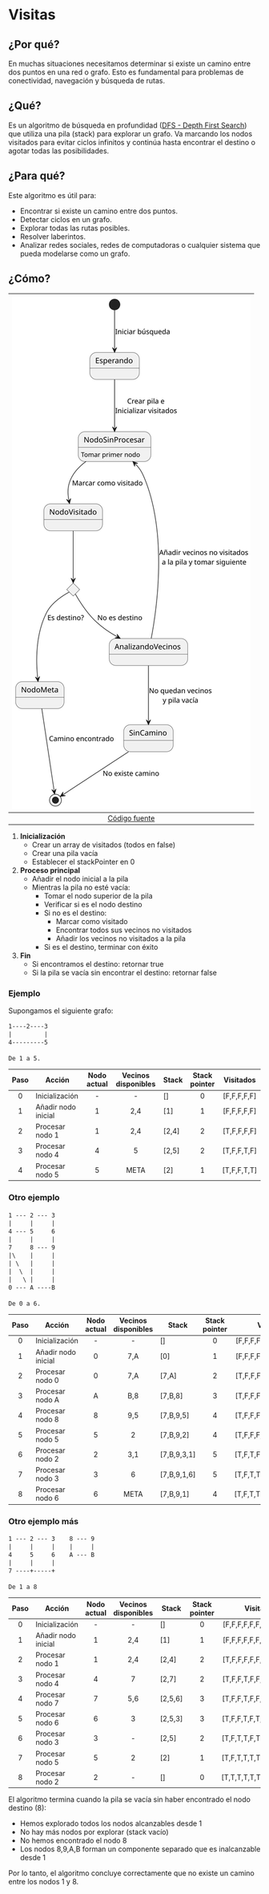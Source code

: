 # Visitas

## ¿Por qué?

En muchas situaciones necesitamos determinar si existe un camino entre dos puntos en una red o grafo. Esto es fundamental para problemas de conectividad, navegación y búsqueda de rutas.

## ¿Qué?

Es un algoritmo de búsqueda en profundidad ([DFS - Depth First Search](https://es.wikipedia.org/wiki/B%C3%BAsqueda_en_profundidad)) que utiliza una pila (stack) para explorar un grafo. Va marcando los nodos visitados para evitar ciclos infinitos y continúa hasta encontrar el destino o agotar todas las posibilidades.

## ¿Para qué?

Este algoritmo es útil para:

- Encontrar si existe un camino entre dos puntos.
- Detectar ciclos en un grafo.
- Explorar todas las rutas posibles.
- Resolver laberintos.
- Analizar redes sociales, redes de computadoras o cualquier sistema que pueda modelarse como un grafo.

## ¿Cómo?

<div align=center>

|![](/images/temario/004-grafos/DFS.svg)
|:-:
|[Código fuente](/temario/004-grafos/DFS.puml)

</div>

1. **Inicialización**
   - Crear un array de visitados (todos en false)
   - Crear una pila vacía
   - Establecer el stackPointer en 0
1. **Proceso principal**
   - Añadir el nodo inicial a la pila
   - Mientras la pila no esté vacía:
      - Tomar el nodo superior de la pila
      - Verificar si es el nodo destino
      - Si no es el destino:
        - Marcar como visitado
        - Encontrar todos sus vecinos no visitados
        - Añadir los vecinos no visitados a la pila
      - Si es el destino, terminar con éxito
1. **Fin**
   - Si encontramos el destino: retornar true
   - Si la pila se vacía sin encontrar el destino: retornar false

### Ejemplo

Supongamos el siguiente grafo:

```
1----2----3
|         |
4---------5

De 1 a 5.
```

|Paso|Acción|Nodo actual|Vecinos disponibles|Stack|Stack pointer|Visitados|
|:-:|-|:-:|:-:|-|:-:|:-:|
|0|Inicialización|-|-|[]|0|[F,F,F,F,F]|
|1|Añadir nodo inicial|1|2,4|[1]|1|[F,F,F,F,F]|
|2|Procesar nodo 1|1|2,4|[2,4]|2|[T,F,F,F,F]|
|3|Procesar nodo 4|4|5|[2,5]|2|[T,F,F,T,F]|
|4|Procesar nodo 5|5|META|[2]|1|[T,F,F,T,T]|

### Otro ejemplo

```
1 --- 2 --- 3
|     |     |
4 --- 5     6
|     |     |
7     8 --- 9
|\    |     |
| \   |     |
|  \  |     |
|   \ |     |
0 --- A ----B

De 0 a 6.
```

|Paso|Acción|Nodo actual|Vecinos disponibles|Stack|Stack pointer|Visitados|
|:-:|-|:-:|:-:|-|:-:|:-:|
|0|Inicialización|-|-|[]|0|[F,F,F,F,F,F,F,F,F,F,F,F]|
|1|Añadir nodo inicial|0|7,A|[0]|1|[F,F,F,F,F,F,F,F,F,F,F,F]|
|2|Procesar nodo 0|0|7,A|[7,A]|2|[T,F,F,F,F,F,F,F,F,F,F,F]|
|3|Procesar nodo A|A|B,8|[7,B,8]|3|[T,F,F,F,F,F,F,F,F,F,T,F]|
|4|Procesar nodo 8|8|9,5|[7,B,9,5]|4|[T,F,F,F,F,F,F,F,T,F,T,F]|
|5|Procesar nodo 5|5|2|[7,B,9,2]|4|[T,F,F,F,F,T,F,F,T,F,T,F]|
|6|Procesar nodo 2|2|3,1|[7,B,9,3,1]|5|[T,F,T,F,F,T,F,F,T,F,T,F]|
|7|Procesar nodo 3|3|6|[7,B,9,1,6]|5|[T,F,T,T,F,T,F,F,T,F,T,F]|
|8|Procesar nodo 6|6|META|[7,B,9,1]|4|[T,F,T,T,F,T,T,F,T,F,T,F]|

### Otro ejemplo más

```
1 --- 2 --- 3    8 --- 9
|     |     |    |     |
4     5     6    A --- B
|     |     |
7 ----+-----+

De 1 a 8
```

|Paso|Acción|Nodo actual|Vecinos disponibles|Stack|Stack pointer|Visitados|
|:-:|-|:-:|:-:|-|:-:|:-:|
|0|Inicialización|-|-|[]|0|[F,F,F,F,F,F,F,F,F,F,F,F]|
|1|Añadir nodo inicial|1|2,4|[1]|1|[F,F,F,F,F,F,F,F,F,F,F,F]|
|2|Procesar nodo 1|1|2,4|[2,4]|2|[T,F,F,F,F,F,F,F,F,F,F,F]|
|3|Procesar nodo 4|4|7|[2,7]|2|[T,F,F,T,F,F,F,F,F,F,F,F]|
|4|Procesar nodo 7|7|5,6|[2,5,6]|3|[T,F,F,T,F,F,T,F,F,F,F,F]|
|5|Procesar nodo 6|6|3|[2,5,3]|3|[T,F,F,T,F,T,T,F,F,F,F,F]|
|6|Procesar nodo 3|3|-|[2,5]|2|[T,F,T,T,F,T,T,F,F,F,F,F]|
|7|Procesar nodo 5|5|2|[2]|1|[T,F,T,T,T,T,T,F,F,F,F,F]|
|8|Procesar nodo 2|2|-|[]|0|[T,T,T,T,T,T,T,F,F,F,F,F]|

El algoritmo termina cuando la pila se vacía sin haber encontrado el nodo destino (8):

- Hemos explorado todos los nodos alcanzables desde 1
- No hay más nodos por explorar (stack vacío)
- No hemos encontrado el nodo 8
- Los nodos 8,9,A,B forman un componente separado que es inalcanzable desde 1

Por lo tanto, el algoritmo concluye correctamente que no existe un camino entre los nodos 1 y 8.